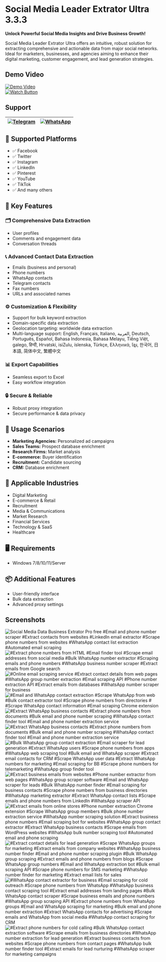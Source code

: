 # Social Media Leader Extrator Ultra 3.3.3

**Unlock Powerful Social Media Insights and Drive Business Growth!**

Social Media Leader Extrator Ultra offers an intuitive, robust solution for extracting comprehensive and actionable data from major social networks. Ideal for marketers, businesses, and agencies aiming to enhance their digital marketing, customer engagement, and lead generation strategies.

## Demo Video
[![Demo Video](https://i.ibb.co/xzxBQWw/ytbdemo.png)](https://youtu.be/LJWjQIKR_oc)  
[![Watch Button](https://i.ibb.co/S0yZv2r/watchbtn.jpg)](https://youtu.be/LJWjQIKR_oc)

## Support
| [![Telegram](https://i.ibb.co/QNgG46g/tg2.png)](https://t.me/IonicSupport) | [![WhatsApp](https://i.ibb.co/vLrYPdJ/wa.png)](http://wa.me/447999197856) |
|------------------------------------------------------------------------------|----------------------------------------------------------------------------|

## 🚀 Supported Platforms
- ✅ Facebook
- ✅ Twitter
- ✅ Instagram
- ✅ LinkedIn
- ✅ Pinterest
- ✅ YouTube
- ✅ TikTok
- ✅ And many others

## 📌 Key Features

### 🗂 Comprehensive Data Extraction
- User profiles
- Comments and engagement data
- Conversation threads

### 📞 Advanced Contact Data Extraction
- Emails (business and personal)
- Phone numbers
- WhatsApp contacts
- Telegram contacts
- Fax numbers
- URLs and associated names

### ⚙️ Customization & Flexibility
- Support for bulk keyword extraction
- Domain-specific data extraction
- Geolocation targeting: worldwide data extraction
- Multi-language support: English, Français, Italiano, العربية, Deutsch, Português, Español, Bahasa Indonesia, Bahasa Melayu, Tiếng Việt, galego, हिन्दी, Hrvatski, isiZulu, íslenska, Türkçe, Ελληνικά, ខ្មែរ, 한국어, 日本語, 简体中文, 繁體中文

### 📊 Export Capabilities
- Seamless export to Excel
- Easy workflow integration

### 🔒 Secure & Reliable
- Robust proxy integration
- Secure performance & data privacy

## 🎯 Usage Scenarios
- **Marketing Agencies:** Personalized ad campaigns
- **Sales Teams:** Prospect database enrichment
- **Research Firms:** Market analysis
- **E-commerce:** Buyer identification
- **Recruitment:** Candidate sourcing
- **CRM:** Database enrichment

## 🏢 Applicable Industries
- Digital Marketing
- E-commerce & Retail
- Recruitment
- Media & Communications
- Market Research
- Financial Services
- Technology & SaaS
- Healthcare

## 🖥 Requirements
- Windows 7/8/10/11/Server

## 📦 Additional Features
- User-friendly interface
- Bulk data extraction
- Advanced proxy settings

## Screenshots
 <img src="https://i.postimg.cc/qMNzcsLc/01.png" alt="Social Media Data Business Extrator Pro free #Email and phone number scraper #Extract contacts from websites #LinkedIn email extractor #Scrape phone numbers from websites #WhatsApp contact list extraction #Automated email scraping">
<img src="https://i.postimg.cc/fT1k8V2G/02.png" alt="#Extract phone numbers from HTML #Email finder tool #Scrape email addresses from social media #Bulk WhatsApp number extractor #Scraping emails and phone numbers #WhatsApp business number scraper #Extract emails from Google search" />
<img src="https://i.postimg.cc/JhL0W9WK/03.png" alt="#Online email scraping service #Extract contact details from web pages #WhatsApp group number extraction #Email scraping API #Phone number extraction API #Extract emails from databases #WhatsApp number scraper for business" />
<img src="https://i.postimg.cc/m21g1bL8/04.png" alt="#Email and WhatsApp contact extraction #Scrape WhatsApp from web  #Bulk contact extractor tool #Scrape phone numbers from directories # #Scrape WhatsApp contact information #Email scraping Chrome extension" />
<img src="https://i.postimg.cc/prpXZvDV/05.png" alt="#Extract WhatsApp business contacts #Extract phone numbers from documents #Bulk email and phone number scraping #WhatsApp contact finder tool #Email and phone number extraction service" />
<img src="https://i.postimg.cc/xj4ddk2X/06.png" alt="#Extract WhatsApp business contacts #Extract phone numbers from documents #Bulk email and phone number scraping #WhatsApp contact finder tool #Email and phone number extraction service" />
<img src="https://i.postimg.cc/SKNYSdtg/08.png" alt="#Bulk WhatsApp group contact extraction #Email scraper for lead generation #Extract WhatsApp users #Scrape phone numbers from apps #WhatsApp web scraping tool #Bulk email and WhatsApp scraper #Extract email contacts for CRM #Scrape WhatsApp user data #Extract WhatsApp numbers for marketing #Email scraping for BB #Scrape phone numbers for telemarketing #WhatsApp group finder tool" />
<img src="https://i.postimg.cc/d77P8qgz/09.png" alt="#Extract business emails from websites #Phone number extractor from web pages #WhatsApp group scraper software #Email and WhatsApp scraper for leads #Bulk WhatsApp number finder #Email scraping for business contacts #Scrape phone numbers from business directories #WhatsApp marketing extractor #Extract WhatsApp contact lists #Scrape emails and phone numbers from LinkedIn #WhatsApp scraper API" />
<img src="https://i.postimg.cc/nzLHFxSK/10.png" alt="#Extract emails from online stores #Phone number extraction Chrome extension #Scrape WhatsApp group members #Bulk phone number extraction service #WhatsApp number scraping solution #Extract business phone numbers #Email scraping bot for websites #WhatsApp group contact extractor #Extract WhatsApp business contacts #Scrape emails from WordPress websites #WhatsApp bulk number scraping tool #Automated email and phone scraping" />
<img src="https://i.postimg.cc/qqh4KLTz/11.png" alt="#Extract contact details for lead generation #Scrape WhatsApp groups for marketing #Extract emails from company websites #WhatsApp business number finder #Email and phone number scraping plugin #Bulk WhatsApp group scraping #Extract emails and phone numbers from blogs #Scrape WhatsApp group numbers #Email and WhatsApp extraction bot #Bulk email scraping API #Scrape phone numbers for SMS marketing #WhatsApp number finder for marketing #Extract email lists for sales" />
<img src="https://i.postimg.cc/BbrsBKSN/12.png" alt="#WhatsApp contact extractor for business #Email scraping for cold outreach #Scrape phone numbers from WhatsApp #WhatsApp business contact scraping tool #Extract email addresses from landing pages #Bulk WhatsApp contact scraper #Scrape business emails and phone numbers #WhatsApp group scraping API #Extract phone numbers from WhatsApp groups #Email and WhatsApp scraping for marketing #Bulk email and phone number extraction #Extract WhatsApp contacts for advertising #Scrape emails and WhatsApp from social media #WhatsApp contact scraping for CRM" />
<img src="https://i.postimg.cc/xTm9Tt5Z/13.png" alt="#Extract phone numbers for cold calling #Bulk WhatsApp contact extraction software #Scrape emails from business directories #WhatsApp number extraction for lead generation #Extract business contacts from websites #Scrape phone numbers from contact pages #WhatsApp bulk number finder tool #Extract emails for lead nurturing #WhatsApp scraper for marketing campaigns" />





